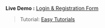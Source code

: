 **Live Demo :** [Login & Registration Form](https://ck1412.github.io/HTML-CSS_JS/Projects/Login-Registration-Form)

> Tutorial: [Easy Tutorials](https://youtu.be/L5WWrGMsnpw)